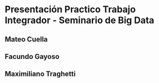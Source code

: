 # Presentación Practico Trabajo Integrador - Seminario de Big Data 
## Mateo Cuella
## Facundo Gayoso
## Maximiliano Traghetti
